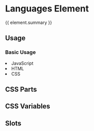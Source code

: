 <script setup>
import {inject} from "vue";
const element = inject("manifest").for("content", "languages");
</script>

# Languages Element

{{ element.summary }}

## Usage

### Basic Usage

<demo>
  <content-languages>
    <li title="JS" value="60">JavaScript</li>
    <li title="HTML" value="20">HTML</li>
    <li title="CSS" value="20">CSS</li>
  </content-languages>
</demo>

## CSS Parts

<declaration :rows="element.cssParts" />

## CSS Variables

<declaration :rows="element.cssProperties" />

## Slots

<declaration :rows="element.slots" />